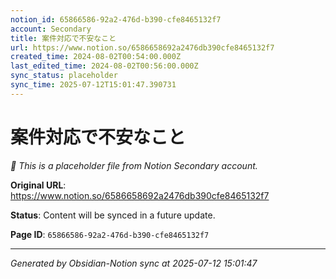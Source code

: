 ```yaml
---
notion_id: 65866586-92a2-476d-b390-cfe8465132f7
account: Secondary
title: 案件対応で不安なこと
url: https://www.notion.so/6586658692a2476db390cfe8465132f7
created_time: 2024-08-02T00:54:00.000Z
last_edited_time: 2024-08-02T00:56:00.000Z
sync_status: placeholder
sync_time: 2025-07-12T15:01:47.390731
---
```


# 案件対応で不安なこと

*🔄 This is a placeholder file from Notion Secondary account.*

**Original URL**: https://www.notion.so/6586658692a2476db390cfe8465132f7

**Status**: Content will be synced in a future update.

**Page ID**: `65866586-92a2-476d-b390-cfe8465132f7`

---

*Generated by Obsidian-Notion sync at 2025-07-12 15:01:47*
